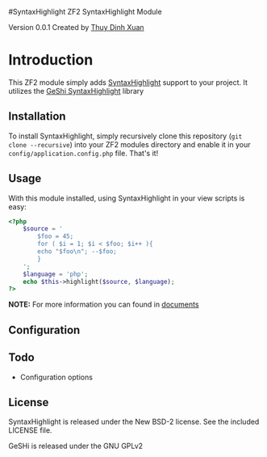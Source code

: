 
#SyntaxHighlight
ZF2 SyntaxHighlight Module

Version 0.0.1 Created by [Thuy Dinh Xuan](http://zendgroup.vn/)

# Introduction

This ZF2 module simply adds [SyntaxHighlight](http://qbnz.com/highlighter/) support to your project. It utilizes the [GeShi SyntaxHighlight](http://qbnz.com/highlighter/) library

## Installation

To install SyntaxHighlight, simply recursively clone this repository (`git clone
--recursive`) into your ZF2 modules directory and enable it in your
`config/application.config.php` file.  That's it!

## Usage

With this module installed, using SyntaxHighlight in your view scripts is easy:

```php
<?php 
	$source = '
	    $foo = 45;
	    for ( $i = 1; $i < $foo; $i++ ){
	    echo "$foo\n"; --$foo;
	    }
	';
	$language = 'php';
	echo $this->highlight($source, $language);
?>
```

**NOTE:** For more information you can found in [documents](http://qbnz.com/highlighter/geshi-doc.html) 

## Configuration

## Todo
* Configuration options

## License

SyntaxHighlight is released under the New BSD-2 license. See the included LICENSE file.

GeSHi is released under the GNU GPLv2